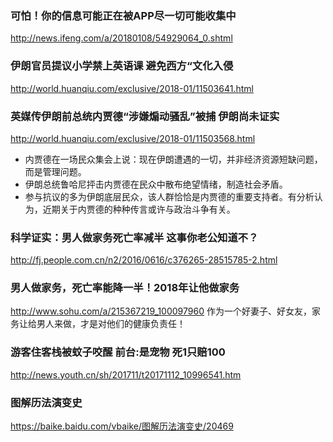 ### 可怕！你的信息可能正在被APP尽一切可能收集中
http://news.ifeng.com/a/20180108/54929064_0.shtml

### 伊朗官员提议小学禁上英语课 避免西方“文化入侵
http://world.huanqiu.com/exclusive/2018-01/11503641.html

### 英媒传伊朗前总统内贾德“涉嫌煽动骚乱”被捕 伊朗尚未证实
http://world.huanqiu.com/exclusive/2018-01/11503568.html
* 内贾德在一场民众集会上说：现在伊朗遭遇的一切，并非经济资源短缺问题，而是管理问题。
* 伊朗总统鲁哈尼抨击内贾德在民众中散布绝望情绪，制造社会矛盾。
* 参与抗议的多为伊朗底层民众，该人群恰恰是内贾德的重要支持者。有分析认为，近期关于内贾德的种种传言或许与政治斗争有关。

### 科学证实：男人做家务死亡率减半 这事你老公知道不？
http://fj.people.com.cn/n2/2016/0616/c376265-28515785-2.html
### 男人做家务，死亡率能降一半！2018年让他做家务
http://www.sohu.com/a/215367219_100097960
作为一个好妻子、好女友，家务让给男人来做，才是对他们的健康负责任！

### 游客住客栈被蚊子咬醒 前台:是宠物 死1只赔100
http://news.youth.cn/sh/201711/t20171112_10996541.htm

### 图解历法演变史
https://baike.baidu.com/vbaike/图解历法演变史/20469
